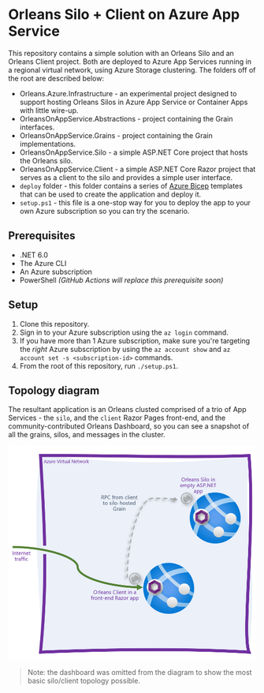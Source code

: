 # Orleans Silo + Client on Azure App Service

This repository contains a simple solution with an Orleans Silo and an Orleans Client project. Both are deployed to Azure App Services running in a regional virtual network, using Azure Storage clustering. The folders off of the root are described below:

* Orleans.Azure.Infrastructure - an experimental project designed to support hosting Orleans Silos in Azure App Service or Container Apps with little wire-up.
* OrleansOnAppService.Abstractions - project containing the Grain interfaces.
* OrleansOnAppService.Grains - project containing the Grain implementations.
* OrleansOnAppService.Silo - a simple ASP.NET Core project that hosts the Orleans silo.
* OrleansOnAppService.Client - a simple ASP.NET Core Razor project that serves as a client to the silo and provides a simple user interface.
* ```deploy``` folder - this folder contains a series of [Azure Bicep](http://aka.ms/bicep) templates that can be used to create the application and deploy it.
* ```setup.ps1``` - this file is a one-stop way for you to deploy the app to your own Azure subscription so you can try the scenario. 

## Prerequisites

* .NET 6.0
* The Azure CLI
* An Azure subscription
* PowerShell *(GitHub Actions will replace this prerequisite soon)*

## Setup

1. Clone this repository.
2. Sign in to your Azure subscription using the `az login` command.
3. If you have more than 1 Azure subscription, make sure you're targeting the *right* Azure subscription by using the `az account show` and `az account set -s <subscription-id>` commands.
4. From the root of this repository, run `./setup.ps1`. 

## Topology diagram

The resultant application is an Orleans clusted comprised of a trio of App Services - the `silo`, and the `client` Razor Pages front-end, and the community-contributed Orleans Dashboard, so you can see a snapshot of all the grains, silos, and messages in the cluster.

![Topology diagram](static/topology.png)

> Note: the dashboard was omitted from the diagram to show the most basic silo/client topology possible. 
> 